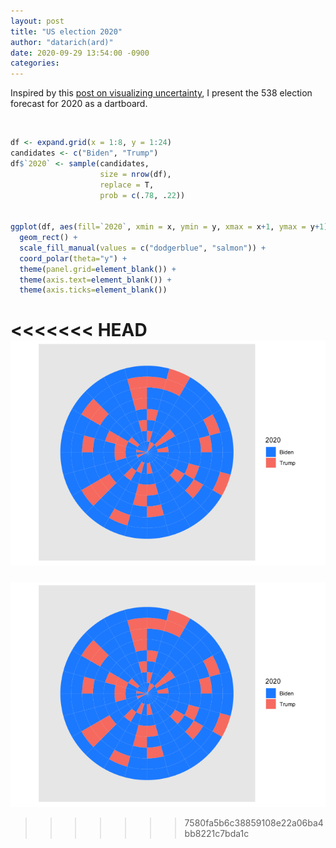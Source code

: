 ```yaml
---
layout: post
title: "US election 2020"
author: "datarich(ard)"
date: 2020-09-29 13:54:00 -0900
categories:
---
```


Inspired by this [post on visualizing
uncertainty](https://magazine.northwestern.edu/exclusives/understanding-uncertainty/),
I present the 538 election forecast for 2020 as a dartboard.

<br>

``` r
df <- expand.grid(x = 1:8, y = 1:24)
candidates <- c("Biden", "Trump")
df$`2020` <- sample(candidates, 
                    size = nrow(df), 
                    replace = T,
                    prob = c(.78, .22))


ggplot(df, aes(fill=`2020`, xmin = x, ymin = y, xmax = x+1, ymax = y+1)) +
  geom_rect() +
  scale_fill_manual(values = c("dodgerblue", "salmon")) +
  coord_polar(theta="y") +
  theme(panel.grid=element_blank()) +
  theme(axis.text=element_blank()) +
  theme(axis.ticks=element_blank())
```

<<<<<<< HEAD
![dartboard](2020-09/assets/dartboard-1.png)<!-- -->
=======
![](2020-09/assets/dartboard-1.png)<!-- -->
>>>>>>> 7580fa5b6c38859108e22a06ba4bb8221c7bda1c

<br>
